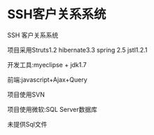 # SSH客户关系系统

SSH 客户关系系统

项目采用Struts1.2 hibernate3.3 spring 2.5 jstl1.2.1

开发工具:myeclipse + jdk1.7

前端:javascript+Ajax+Query

项目使用SVN

项目使用微软:SQL Server数据库

未提供Sql文件
